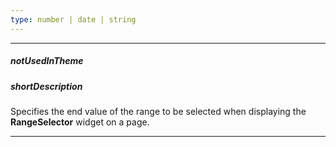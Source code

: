 ```yaml
---
type: number | date | string
---
```

---
##### notUsedInTheme

##### shortDescription
Specifies the end value of the range to be selected when displaying the **RangeSelector** widget on a page.

---
